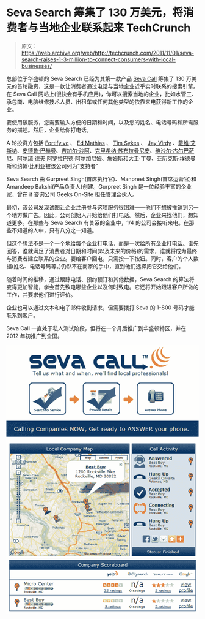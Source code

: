 # Seva Search 筹集了 130 万美元，将消费者与当地企业联系起来 TechCrunch

> 原文：<https://web.archive.org/web/http://techcrunch.com/2011/11/01/seva-search-raises-1-3-million-to-connect-consumers-with-local-businesses/>

总部位于华盛顿的 Seva Search 已经为其第一款产品 [Seva Call](https://web.archive.org/web/20230203072723/http://launchrock.sevacall.com/) 筹集了 130 万美元的首轮融资，这是一款让消费者通过电话与当地企业近乎实时联系的搜索引擎。在 Seva Call 网站上(很快会有手机应用)，你可以搜索当地的企业，比如水管工、承包商、电脑维修技术人员、出租车或任何其他类型的依靠来电获得新工作的企业。

要使用该服务，您需要输入方便的日期和时间，以及您的姓名、电话号码和所需服务的描述。然后，企业给你打电话。

A 轮投资方包括 [Fortify.vc](https://web.archive.org/web/20230203072723/http://fortify.vc/) 、 [Ed Mathias](https://web.archive.org/web/20230203072723/http://hbswk.hbs.edu/archive/2139.html) 、 [Tim Sykes](https://web.archive.org/web/20230203072723/http://www.crunchbase.com/person/timothy-sykes) 、 [Jay Virdy](https://web.archive.org/web/20230203072723/http://www.linkedin.com/in/virdy) 、[戴维·艾斯纳](https://web.archive.org/web/20230203072723/http://www.crunchbase.com/person/david-eisner-2)、[安德鲁·巴赫曼](https://web.archive.org/web/20230203072723/http://www.crunchbase.com/person/andrew-bachman)、[吉加尔·沙阿](https://web.archive.org/web/20230203072723/http://www.crunchbase.com/person/jigar-shah)、[克里希纳·苏布拉曼尼安](https://web.archive.org/web/20230203072723/http://www.crunchbase.com/person/krishna-subramanian)、[维沙尔·古尔巴萨尼](https://web.archive.org/web/20230203072723/http://www.crunchbase.com/person/vishal-gurbuxani)、[阿尔琼·德夫·阿罗拉](https://web.archive.org/web/20230203072723/http://www.crunchbase.com/person/arjun-dev-arora)巴德·阿尔加尼姆、詹姆斯和大卫·丁曼、亚历克斯·埃德曼斯和约翰·比利亚被该公司列为“支持者”

Seva Search 由 Gurpreet Singh(首席执行官)、Manpreet Singh(首席运营官)和 Amandeep Bakshi(产品负责人)创建。Gurpreet Singh 是一位经验丰富的企业家，曾在 it 咨询公司 Geeks On-Site 担任管理合伙人。

最初，该公司发现试图让企业注册参与这项服务很困难——他们不想被推销到另一个地方做广告。因此，公司创始人开始给他们打电话。然后，企业来找他们，想知道更多。在那些与 Seva Search 有关系的企业中，1/4 的公司会接听来电。在那些不知道的人中，只有八分之一知道。

但这个想法不是一个一个地给每个企业打电话，而是一次给所有企业打电话。谁先回答，谁就满足了消费者对日期和时间(以及未来的价格)的需求，谁就将成为最终与消费者建立联系的企业。要给客户回电，只需按一下按钮。同时，客户的个人数据(姓名、电话号码等。)仍然不在商家的手中，直到他们选择把它交给他们。

随着时间的推移，通过跟踪电话、预约预订和其他数据，Seva Search 的算法将变得更加智能，学会首先致电哪些企业以及何时致电。它还将开始跟进客户所做的工作，并要求他们进行评价。

企业也可以通过文本和电子邮件收到请求，但需要拨打 Seva 的 1-800 号码才能联系到客户。

Seva Call 一直处于私人测试阶段，但将在一个月后推广到华盛顿特区，并在 2012 年初推广到全国。

[![](img/bc59acd1607b1e0f750e016200bb5e85.png "sevacall_screenshot")](https://web.archive.org/web/20230203072723/https://techcrunch.com/wp-content/uploads/2011/11/sevacall_screenshot.png)